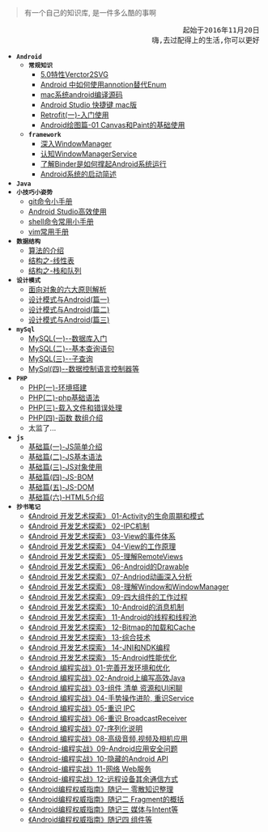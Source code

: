 > 有一个自己的知识库, 是一件多么酷的事啊

<pre align="right">起始于2016年11月20日</br>嗨,去过配得上的生活,你可以更好</pre> 
                     



* **`Android`**
    * **`常规知识`**
        * [5.0特性Verctor2SVG](http://szysky.com/2016/05/19/5.0%E7%89%B9%E6%80%A7Verctor2SVG/) 
        * [Android 中如何使用annotion替代Enum](http://szysky.com/2016/05/20/Android-%E4%B8%AD%E5%A6%82%E4%BD%95%E4%BD%BF%E7%94%A8annotion%E6%9B%BF%E4%BB%A3Enum/)
        * [mac系统android编译源码](http://szysky.com/2016/07/12/mac%E7%B3%BB%E7%BB%9Fandroid%E7%BC%96%E8%AF%91%E6%BA%90%E7%A0%81/)
        * [Android Studio 快捷键 mac版](http://szysky.com/2016/05/20/Android-Studio-%E5%BF%AB%E6%8D%B7%E9%94%AE-mac/)
        * [Retrofit(一)-入门使用](http://szysky.com/2016/07/18/Retrofit-%E4%B8%80-%E5%85%A5%E9%97%A8%E4%BD%BF%E7%94%A8/)
        * [Android绘图篇-01 Canvas和Paint的基础使用](http://szysky.com/2016/07/05/Android-%E7%BB%98%E5%9B%BE%E7%AF%87-1-Canvas%E5%92%8CPaint%E7%9A%84%E5%9F%BA%E7%A1%80%E4%BD%BF%E7%94%A8/)
    * **`framework`**
        * [深入WindowManager](http://szysky.com/2016/11/28/%E6%B7%B1%E5%85%A5WindowManager/)
        * [认知WindowManagerService](http://szysky.com/2016/11/28/WindowManagerService/) 
        * [了解Binder是如何撑起Android系统运行](http://szysky.com/2017/02/08/%E9%9D%A2%E8%AF%95%E4%B9%8BBinder%E7%9A%84%E8%AE%A4%E7%9F%A5/)  
        * [Android系统的启动简述](http://szysky.com/2017/02/09/Android%E7%B3%BB%E7%BB%9F%E7%9A%84%E5%90%AF%E5%8A%A8%E6%B5%81%E7%A8%8B/)
* **`Java`**
* **`小技巧小姿势`**
    * [git命令小手册](https://github.com/suzeyu1992/repo/tree/master/project/git) 
    * [Android Studio高效使用](http://szysky.com/2016/12/17/Android-Studio-%E5%B8%B8%E7%94%A8%E6%89%8B%E5%86%8C/)
    * [shell命令常用小手册](http://szysky.com/2016/12/26/shell%E5%B8%B8%E7%94%A8%E5%B0%8F%E6%89%8B%E5%86%8C/)
    * [vim常用手册](http://szysky.com/2016/12/27/vim%E5%B8%B8%E7%94%A8%E7%AC%94%E8%AE%B0/)
* **`数据结构`**
    * [算法的介绍](http://szysky.com/2017/01/01/%E8%AE%A4%E7%9F%A5%E7%AE%97%E6%B3%95/) 
    * [结构之-线性表](http://szysky.com/2017/01/04/%E7%BA%BF%E6%80%A7%E8%A1%A8/)
    * [结构之-栈和队列](http://szysky.com/2017/01/06/%E6%A0%88%E4%B8%8E%E9%98%9F%E5%88%97/)
* **`设计模式`**
    * [面向对象的六大原则解析](http://szysky.com/2016/11/28/%E8%AE%BE%E8%AE%A1%E6%A8%A1%E5%BC%8F%E4%B9%8B%E5%85%AD%E5%A4%A7%E5%8E%9F%E5%88%99%E8%A7%A3%E6%9E%90/)
    * [设计模式与Android(篇一)](https://github.com/suzeyu1992/repo/tree/master/project/design-pattern/%E7%9E%B0-%E8%AE%BE%E8%AE%A1%E6%A8%A1%E5%BC%8F%E4%B8%8EAndroid(%E7%AF%87%E4%B8%80))  
    * [设计模式与Android(篇二)](https://github.com/suzeyu1992/repo/tree/master/project/design-pattern/%E7%9E%B0-%E8%AE%BE%E8%AE%A1%E6%A8%A1%E5%BC%8F%E4%B8%8EAndroid(%E7%AF%87%E4%BA%8C))
    * [设计模式与Android(篇三)](https://github.com/suzeyu1992/repo/tree/master/project/design-pattern/%E7%9E%B0-%E8%AE%BE%E8%AE%A1%E6%A8%A1%E5%BC%8F%E4%B8%8EAndroid(%E7%AF%87%E4%B8%89))
* **`mySql`**
    * [MySQL(一)--数据库入门](http://szysky.com/2016/05/15/MySQL-%E4%B8%80-%E6%95%B0%E6%8D%AE%E5%BA%93%E5%85%A5%E9%97%A8/) 
    * [MySQL(二)--基本查询语句](http://szysky.com/2016/05/16/MySQL-%E4%BA%8C-%E5%9F%BA%E6%9C%AC%E6%9F%A5%E8%AF%A2%E8%AF%AD%E5%8F%A5/)
    * [MySQL(三)--子查询](http://szysky.com/2016/05/17/MySQL-%E4%B8%89-%E5%AD%90%E6%9F%A5%E8%AF%A2/)
    * [MySql(四)--数据控制语言控制器等](http://szysky.com/2016/05/18/MySql-%E5%9B%9B-%E6%95%B0%E6%8D%AE%E6%8E%A7%E5%88%B6%E8%AF%AD%E8%A8%80%E6%8E%A7%E5%88%B6%E5%99%A8%E7%AD%89/)
* **`PHP`**
    * [PHP(一)-环境搭建](http://szysky.com/2016/04/15/PHP(%E4%B8%80)-%E7%8E%AF%E5%A2%83%E6%90%AD%E5%BB%BA/)
    * [PHP(二)-php基础语法](http://szysky.com/2016/04/16/PHP(%E4%BA%8C)-php%E5%9F%BA%E7%A1%80%E8%AF%AD%E6%B3%95/)
    * [PHP(三)-载入文件和错误处理](http://szysky.com/2016/04/17/PHP(%E4%B8%89)-%E8%BD%BD%E5%85%A5%E6%96%87%E4%BB%B6%E5%92%8C%E9%94%99%E8%AF%AF%E5%A4%84%E7%90%86/)
    * [PHP(四)-函数 数组介绍](http://szysky.com/2016/04/18/PHP-%E5%9B%9B-%E5%87%BD%E6%95%B0-%E6%95%B0%E7%BB%84%E4%BB%8B%E7%BB%8D/)
    * 太监了... 
* **`js`**
    * [基础篇(一)-JS简单介绍](http://szysky.com/2016/04/10/%E5%9F%BA%E7%A1%80%E7%AF%87(%E4%B8%80)-JS%E7%AE%80%E5%8D%95%E4%BB%8B%E7%BB%8D/)
    * [基础篇(二)-JS基本语法](http://szysky.com/2016/04/11/%E5%9F%BA%E7%A1%80%E7%AF%87(%E4%BA%8C)-JS%E5%9F%BA%E6%9C%AC%E8%AF%AD%E6%B3%95/)
    * [基础篇(三)-JS对象使用](http://szysky.com/2016/04/12/%E5%9F%BA%E7%A1%80%E7%AF%87(%E4%B8%89)-JS%E5%AF%B9%E8%B1%A1%E4%BD%BF%E7%94%A8/)
    * [基础篇(四)-JS-BOM](http://szysky.com/2016/04/13/%E5%9F%BA%E7%A1%80%E7%AF%87(%E5%9B%9B)-JS-BOM/)
    * [基础篇(五)-JS-DOM](http://szysky.com/2016/04/14/%E5%9F%BA%E7%A1%80%E7%AF%87(%E4%BA%94)-JS-DOM/)
    * [基础篇(六)-HTML5介绍](http://szysky.com/2016/04/16/%E5%9F%BA%E7%A1%80%E7%AF%87(%E5%85%AD)-HTML5%E4%BB%8B%E7%BB%8D/) 
* **`抄书笔记`**
    * [《Android 开发艺术探索》 01-Activity的生命周期和模式](http://szysky.com/2016/08/01/Android%E5%BC%80%E5%8F%91%E8%89%BA%E6%9C%AF%E6%8E%A2%E7%B4%A2-%E7%AC%94%E8%AE%B001-Activity%E7%9A%84%E7%94%9F%E5%91%BD%E5%91%A8%E6%9C%9F%E5%92%8C%E6%A8%A1%E5%BC%8F/)   
    * [《Android 开发艺术探索》 02-IPC机制](http://szysky.com/2016/08/02/Android%E5%BC%80%E5%8F%91%E8%89%BA%E6%9C%AF%E6%8E%A2%E7%B4%A2-%E7%AC%94%E8%AE%B002-IPC%E6%9C%BA%E5%88%B6/)
    * [《Android 开发艺术探索》 03-View的事件体系](http://szysky.com/2016/08/08/Android%E5%BC%80%E5%8F%91%E8%89%BA%E6%9C%AF%E6%8E%A2%E7%B4%A2-%E7%AC%94%E8%AE%B003-View%E7%9A%84%E4%BA%8B%E4%BB%B6%E4%BD%93%E7%B3%BB/)
    * [《Android 开发艺术探索》 04-View的工作原理](http://szysky.com/2016/08/10/%E3%80%8AAndroid%E5%BC%80%E5%8F%91%E8%89%BA%E6%9C%AF%E6%8E%A2%E7%B4%A2%E3%80%8B04-View%E7%9A%84%E5%B7%A5%E4%BD%9C%E5%8E%9F%E7%90%86/)
    * [《Android 开发艺术探索》 05-理解RemoteViews](http://szysky.com/2016/08/11/%E3%80%8AAndroid%E5%BC%80%E5%8F%91%E8%89%BA%E6%9C%AF%E6%8E%A2%E7%B4%A2%E3%80%8B-05-%E7%90%86%E8%A7%A3RemoteViews/)
    * [《Android 开发艺术探索》 06-Android的Drawable](http://szysky.com/2016/08/12/%E3%80%8AAndroid-%E5%BC%80%E5%8F%91%E8%89%BA%E6%9C%AF%E6%8E%A2%E7%B4%A2%E3%80%8B-06-Android%E7%9A%84Drawable/)
    * [《Android 开发艺术探索》 07-Andriod动画深入分析](http://szysky.com/2016/08/13/%E3%80%8AAndroid-%E5%BC%80%E5%8F%91%E8%89%BA%E6%9C%AF%E6%8E%A2%E7%B4%A2%E3%80%8B-07-Andriod%E5%8A%A8%E7%94%BB%E6%B7%B1%E5%85%A5%E5%88%86%E6%9E%90/)
    * [《Android 开发艺术探索》 08-理解Window和WindowManager](http://szysky.com/2016/08/15/%E3%80%8AAndroid-%E5%BC%80%E5%8F%91%E8%89%BA%E6%9C%AF%E6%8E%A2%E7%B4%A2%E3%80%8B-08-%E7%90%86%E8%A7%A3Window%E5%92%8CWindowManager/)
    * [《Android 开发艺术探索》 09-四大组件的工作过程](http://szysky.com/2016/08/16/%E3%80%8AAndroid-%E5%BC%80%E5%8F%91%E8%89%BA%E6%9C%AF%E6%8E%A2%E7%B4%A2%E3%80%8B-09-%E5%9B%9B%E5%A4%A7%E7%BB%84%E4%BB%B6%E7%9A%84%E5%B7%A5%E4%BD%9C%E8%BF%87%E7%A8%8B/)
    * [《Android 开发艺术探索》 10-Android的消息机制](http://szysky.com/2016/08/22/%E3%80%8AAndroid-%E5%BC%80%E5%8F%91%E8%89%BA%E6%9C%AF%E6%8E%A2%E7%B4%A2%E3%80%8B-10-Android%E7%9A%84%E6%B6%88%E6%81%AF%E6%9C%BA%E5%88%B6/)
    * [《Android 开发艺术探索》 11-Android的线程和线程池](http://szysky.com/2016/08/22/%E3%80%8AAndroid-%E5%BC%80%E5%8F%91%E8%89%BA%E6%9C%AF%E6%8E%A2%E7%B4%A2%E3%80%8B-11-Android%E7%9A%84%E7%BA%BF%E7%A8%8B%E5%92%8C%E7%BA%BF%E7%A8%8B%E6%B1%A0/)
    * [《Android 开发艺术探索》 12-Bitmap的加载和Cache](http://szysky.com/2016/08/23/%E3%80%8AAndroid-%E5%BC%80%E5%8F%91%E8%89%BA%E6%9C%AF%E6%8E%A2%E7%B4%A2%E3%80%8B-12-Bitmap%E7%9A%84%E5%8A%A0%E8%BD%BD%E5%92%8CCache/)
    * [《Android 开发艺术探索》 13-综合技术](http://szysky.com/2016/08/25/%E3%80%8AAndroid-%E5%BC%80%E5%8F%91%E8%89%BA%E6%9C%AF%E6%8E%A2%E7%B4%A2%E3%80%8B-13-%E7%BB%BC%E5%90%88%E6%8A%80%E6%9C%AF/)
    * [《Android 开发艺术探索》 14-JNI和NDK编程](http://szysky.com/2016/08/26/%E3%80%8AAndroid-%E5%BC%80%E5%8F%91%E8%89%BA%E6%9C%AF%E6%8E%A2%E7%B4%A2%E3%80%8B-14-JNI%E5%92%8CNDK%E7%BC%96%E7%A8%8B/)
    * [《Android 开发艺术探索》 15-Android性能优化](http://szysky.com/2016/08/27/%E3%80%8AAndroid-%E5%BC%80%E5%8F%91%E8%89%BA%E6%9C%AF%E6%8E%A2%E7%B4%A2%E3%80%8B-15-Android%E6%80%A7%E8%83%BD%E4%BC%98%E5%8C%96/)
    * [《Android 编程实战》01-完善开发环境和优化](http://szysky.com/2016/09/20/%E3%80%8AAndroid-%E7%BC%96%E7%A8%8B%E5%AE%9E%E6%88%98%E3%80%8B%E5%AE%8C%E5%96%84%E5%BC%80%E5%8F%91%E7%8E%AF%E5%A2%83%E5%92%8C%E4%BC%98%E5%8C%96/)
    * [《Android 编程实战》02-Android上编写高效Java](http://szysky.com/2016/09/21/%E3%80%8AAndroid-%E7%BC%96%E7%A8%8B%E5%AE%9E%E6%88%98%E3%80%8B02-Android%E4%B8%8A%E7%BC%96%E5%86%99%E9%AB%98%E6%95%88Java/)
    * [《Android 编程实战》03-组件 清单 资源和UI闲聊](http://szysky.com/2016/09/21/%E3%80%8AAndroid-%E7%BC%96%E7%A8%8B%E5%AE%9E%E6%88%98%E3%80%8B03-%E7%BB%84%E4%BB%B6-%E6%B8%85%E5%8D%95-%E8%B5%84%E6%BA%90%E5%92%8CUI%E9%97%B2%E8%81%8A/)
    * [《Android 编程实战》04-手势操作进阶, 重识Service](http://szysky.com/2016/09/26/%E3%80%8AAndroid-%E7%BC%96%E7%A8%8B%E5%AE%9E%E6%88%98%E3%80%8B04-%E7%95%8C%E9%9D%A2%E6%93%8D%E4%BD%9C-Service/)
    * [《Android 编程实战》05-重识 IPC](http://szysky.com/2016/09/28/%E3%80%8AAndroid-%E7%BC%96%E7%A8%8B%E5%AE%9E%E6%88%98%E3%80%8B05-%E9%87%8D%E8%AF%86-IPC/)
    * [《Android 编程实战》06-重识 BroadcastReceiver](http://szysky.com/2016/09/29/%E3%80%8AAndroid-%E7%BC%96%E7%A8%8B%E5%AE%9E%E6%88%98%E3%80%8B06-%E9%87%8D%E8%AF%86-BroadcastReceiver/)
    * [《Android 编程实战》07-序列化说明](http://szysky.com/2016/10/02/%E3%80%8AAndroid-%E7%BC%96%E7%A8%8B%E5%AE%9E%E6%88%98%E3%80%8B07-%E5%BA%8F%E5%88%97%E5%8C%96%E8%AF%B4%E6%98%8E/)
    * [《Android 编程实战》08-高级音频,视频及相机应用](http://szysky.com/2016/10/03/%E3%80%8AAndroid-%E7%BC%96%E7%A8%8B%E5%AE%9E%E6%88%98%E3%80%8B08-%E9%AB%98%E7%BA%A7%E9%9F%B3%E9%A2%91-%E8%A7%86%E9%A2%91%E5%8F%8A%E7%9B%B8%E6%9C%BA%E5%BA%94%E7%94%A8/)
    * [《Android-编程实战》09-Android应用安全问题](http://szysky.com/2016/10/04/%E3%80%8AAndroid-%E7%BC%96%E7%A8%8B%E5%AE%9E%E6%88%98%E3%80%8B09-Android%E5%BA%94%E7%94%A8%E5%AE%89%E5%85%A8%E9%97%AE%E9%A2%98/)
    * [《Android-编程实战》10-隐藏的Android API](http://szysky.com/2016/10/04/%E3%80%8AAndroid-%E7%BC%96%E7%A8%8B%E5%AE%9E%E6%88%98%E3%80%8B10-%E9%9A%90%E8%97%8F%E7%9A%84Android-API/)
    * [《Android-编程实战》11-网络 Web服务](http://szysky.com/2016/10/08/%E3%80%8AAndroid-%E7%BC%96%E7%A8%8B%E5%AE%9E%E6%88%98%E3%80%8B11-%E7%BD%91%E7%BB%9C-Web%E6%9C%8D%E5%8A%A1/)
    * [《Android-编程实战》12-远程设备其余通信方式](http://szysky.com/2016/10/08/%E3%80%8AAndroid-%E7%BC%96%E7%A8%8B%E5%AE%9E%E6%88%98%E3%80%8B12-%E8%BF%9C%E7%A8%8B%E8%AE%BE%E5%A4%87%E5%85%B6%E4%BD%99%E9%80%9A%E4%BF%A1%E6%96%B9%E5%BC%8F/)
    * [《Android编程权威指南》随记一 零散知识整理](http://szysky.com/2016/09/07/%E3%80%8AAndroid%E7%BC%96%E7%A8%8B%E6%9D%83%E5%A8%81%E6%8C%87%E5%8D%97%E3%80%8B%E9%9A%8F%E8%AE%B0%E4%B8%80/)
    * [《Android编程权威指南》随记二 Fragment的概括](http://szysky.com/2016/09/08/%E3%80%8AAndroid%E7%BC%96%E7%A8%8B%E6%9D%83%E5%A8%81%E6%8C%87%E5%8D%97%E3%80%8B%E9%9A%8F%E8%AE%B0%E4%BA%8C-Fragment%E7%9A%84%E6%A6%82%E6%8B%AC/)
    * [《Android编程权威指南》随记三 媒体与Intent等](http://szysky.com/2016/09/09/%E3%80%8AAndroid%E7%BC%96%E7%A8%8B%E6%9D%83%E5%A8%81%E6%8C%87%E5%8D%97%E3%80%8B%E9%9A%8F%E8%AE%B0%E4%B8%89-%E5%AA%92%E4%BD%93%E4%B8%8EIntent%E7%AD%89/)
    * [《Android编程权威指南》随记四 组件等](http://szysky.com/2016/09/10/%E3%80%8AAndroid%E7%BC%96%E7%A8%8B%E6%9D%83%E5%A8%81%E6%8C%87%E5%8D%97%E3%80%8B%E9%9A%8F%E8%AE%B0%E5%9B%9B-%E7%BB%84%E4%BB%B6%E7%AD%89/)
    





